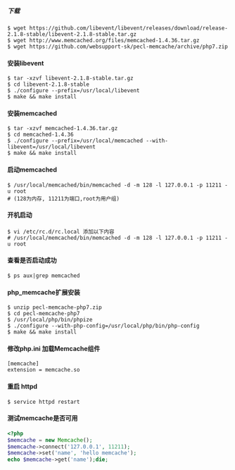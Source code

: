 ##### 下载

```shell
$ wget https://github.com/libevent/libevent/releases/download/release-2.1.8-stable/libevent-2.1.8-stable.tar.gz
$ wget http://www.memcached.org/files/memcached-1.4.36.tar.gz
$ wget https://github.com/websupport-sk/pecl-memcache/archive/php7.zip
```

#### 安装libevent

```shell
$ tar -xzvf libevent-2.1.8-stable.tar.gz
$ cd libevent-2.1.8-stable
$ ./configure --prefix=/usr/local/libevent
$ make && make install
```

#### 安装memcached

```shell
$ tar -xzvf memcached-1.4.36.tar.gz
$ cd memcached-1.4.36
$ ./configure --prefix=/usr/local/memcached --with-libevent=/usr/local/libevent
$ make && make install
```

#### 启动memcached

```shell
$ /usr/local/memcached/bin/memcached -d -m 128 -l 127.0.0.1 -p 11211 -u root
# (128为内存, 11211为端口,root为用户组)
```

#### 开机启动

```shell
$ vi /etc/rc.d/rc.local 添加以下内容
# /usr/local/memcached/bin/memcached -d -m 128 -l 127.0.0.1 -p 11211 -u root
```

#### 查看是否启动成功

```shell
$ ps aux|grep memcached
```

#### php_memcache扩展安装

```shell
$ unzip pecl-memcache-php7.zip
$ cd pecl-memcache-php7
$ /usr/local/php/bin/phpize
$ ./configure --with-php-config=/usr/local/php/bin/php-config
$ make && make install
```

#### 修改php.ini 加载Memcache组件

```shell
[memcache]
extension = memcache.so
```

#### 重启 httpd

```shell
$ service httpd restart
```

#### 测试memcache是否可用

```php
<?php
$memcache = new Memcache();
$memcache->connect('127.0.0.1', 11211);
$memcache->set('name', 'hello memcache');
echo $memcache->get('name');die;
```

